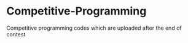 # Competitive-Programming
Competitive programming codes which are uploaded after the end of contest
